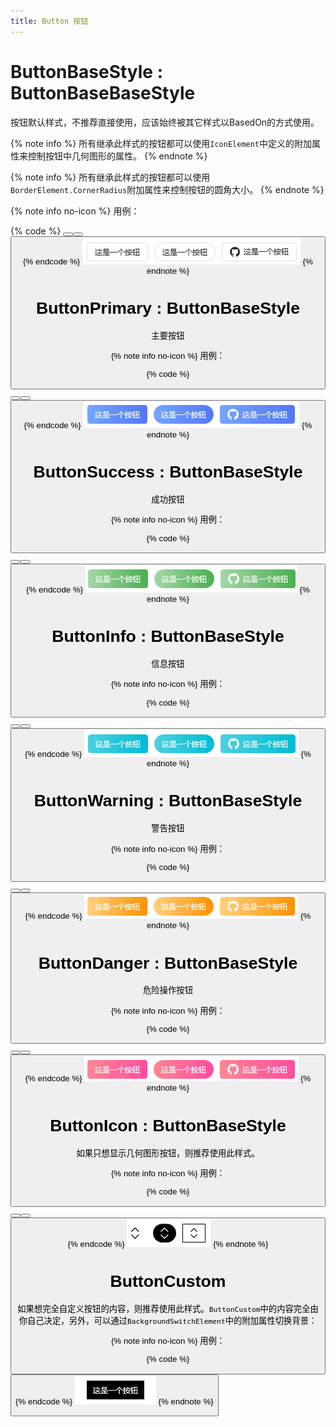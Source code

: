 ```yaml
---
title: Button 按钮
---
```


# ButtonBaseStyle : ButtonBaseBaseStyle

按钮默认样式，不推荐直接使用，应该始终被其它样式以BasedOn的方式使用。

{% note info %}
所有继承此样式的按钮都可以使用`IconElement`中定义的附加属性来控制按钮中几何图形的属性。
{% endnote %}

{% note info %}
所有继承此样式的按钮都可以使用`BorderElement.CornerRadius`附加属性来控制按钮的圆角大小。
{% endnote %}

{% note info no-icon %}
用例：

{% code %}
<StackPanel Orientation="Horizontal">
    <Button Content="这是一个按钮"/>
    <Button Content="这是一个按钮" Margin="10,0,0,0" controls:BorderElement.CornerRadius="15"/>
    <Button Content="这是一个按钮" Margin="10,0,0,0" controls:IconElement.Geometry="{StaticResource GithubGeometry}"/>
</StackPanel>
{% endcode %}
![ButtonBaseStyle](../images/ButtonBaseStyle_1.png)
{% endnote %}

# ButtonPrimary : ButtonBaseStyle

主要按钮

{% note info no-icon %}
用例：

{% code %}
<StackPanel Orientation="Horizontal">
    <Button Style="{StaticResource ButtonPrimary}" Content="这是一个按钮"/>
    <Button Style="{StaticResource ButtonPrimary}" Content="这是一个按钮" Margin="10,0,0,0" controls:BorderElement.CornerRadius="15"/>
    <Button Style="{StaticResource ButtonPrimary}" Content="这是一个按钮" Margin="10,0,0,0" controls:IconElement.Geometry="{StaticResource GithubGeometry}"/>
</StackPanel>
{% endcode %}
![ButtonPrimary](../images/ButtonPrimary_1.png)
{% endnote %}

# ButtonSuccess : ButtonBaseStyle

成功按钮

{% note info no-icon %}
用例：

{% code %}
<StackPanel Orientation="Horizontal">
    <Button Style="{StaticResource ButtonSuccess}" Content="这是一个按钮"/>
    <Button Style="{StaticResource ButtonSuccess}" Content="这是一个按钮" Margin="10,0,0,0" controls:BorderElement.CornerRadius="15"/>
    <Button Style="{StaticResource ButtonSuccess}" Content="这是一个按钮" Margin="10,0,0,0" controls:IconElement.Geometry="{StaticResource GithubGeometry}"/>
</StackPanel>
{% endcode %}
![ButtonSuccess](../images/ButtonSuccess_1.png)
{% endnote %}

# ButtonInfo : ButtonBaseStyle

信息按钮

{% note info no-icon %}
用例：

{% code %}
<StackPanel Orientation="Horizontal">
    <Button Style="{StaticResource ButtonInfo}" Content="这是一个按钮"/>
    <Button Style="{StaticResource ButtonInfo}" Content="这是一个按钮" Margin="10,0,0,0" controls:BorderElement.CornerRadius="15"/>
    <Button Style="{StaticResource ButtonInfo}" Content="这是一个按钮" Margin="10,0,0,0" controls:IconElement.Geometry="{StaticResource GithubGeometry}"/>
</StackPanel>
{% endcode %}
![ButtonInfo](../images/ButtonInfo_1.png)
{% endnote %}

# ButtonWarning : ButtonBaseStyle

警告按钮

{% note info no-icon %}
用例：

{% code %}
<StackPanel Orientation="Horizontal">
    <Button Style="{StaticResource ButtonWarning}" Content="这是一个按钮"/>
    <Button Style="{StaticResource ButtonWarning}" Content="这是一个按钮" Margin="10,0,0,0" controls:BorderElement.CornerRadius="15"/>
    <Button Style="{StaticResource ButtonWarning}" Content="这是一个按钮" Margin="10,0,0,0" controls:IconElement.Geometry="{StaticResource GithubGeometry}"/>
</StackPanel>
{% endcode %}
![ButtonWarning](../images/ButtonWarning_1.png)
{% endnote %}

# ButtonDanger : ButtonBaseStyle

危险操作按钮

{% note info no-icon %}
用例：

{% code %}
<StackPanel Orientation="Horizontal">
    <Button Style="{StaticResource ButtonDanger}" Content="这是一个按钮"/>
    <Button Style="{StaticResource ButtonDanger}" Content="这是一个按钮" Margin="10,0,0,0" controls:BorderElement.CornerRadius="15"/>
    <Button Style="{StaticResource ButtonDanger}" Content="这是一个按钮" Margin="10,0,0,0" controls:IconElement.Geometry="{StaticResource GithubGeometry}"/>
</StackPanel>
{% endcode %}
![ButtonDanger](../images/ButtonDanger_1.png)
{% endnote %}

# ButtonIcon : ButtonBaseStyle

如果只想显示几何图形按钮，则推荐使用此样式。

{% note info no-icon %}
用例：

{% code %}
<StackPanel Orientation="Horizontal">
    <Button Style="{StaticResource ButtonIcon}" Foreground="Black" controls:IconElement.Geometry="{StaticResource UpDownGeometry}"/>
    <Button Style="{StaticResource ButtonIcon}" Background="Black" Foreground="White" controls:BorderElement.CornerRadius="15" controls:IconElement.Geometry="{StaticResource UpDownGeometry}" Margin="10,0,0,0"/>
    <Button Style="{StaticResource ButtonIcon}" BorderThickness="1" BorderBrush="Black" Foreground="Black" controls:IconElement.Geometry="{StaticResource UpDownGeometry}" Margin="10,0,0,0"/>
</StackPanel>
{% endcode %}
![ButtonIcon](../images/ButtonIcon_1.png)
{% endnote %}

# ButtonCustom

如果想完全自定义按钮的内容，则推荐使用此样式。`ButtonCustom`中的内容完全由你自己决定，另外，可以通过`BackgroundSwitchElement`中的附加属性切换背景：

{% note info no-icon %}
用例：

{% code %}
<Button Height="30" Padding="10,0" Background="Black" Foreground="White" Content="这是一个按钮" Style="{StaticResource ButtonCustom}" controls:BackgroundSwitchElement.MouseHoverBackground="Red" controls:BackgroundSwitchElement.MouseDownBackground="PaleVioletRed"/>
{% endcode %}
![ButtonCustom](../images/ButtonCustom_1.gif)
{% endnote %}